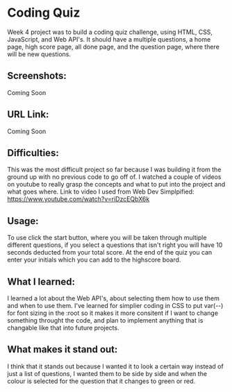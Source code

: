 # Coding Quiz
Week 4 project was to build a coding quiz challenge, using HTML, CSS, JavaScript, and Web API's. It should have a multiple questions, a home page, high score page, all done page, and the question page, where there will be new questions. 

## Screenshots:
Coming Soon

## URL Link:
Coming Soon

## Difficulties:
This was the most difficult project so far because I was building it from the ground up with no previous code to go off of. I watched a couple of videos on youtube to really grasp the concepts and what to put into the project and what goes where. 
Link to video I used from Web Dev Simplpified:
https://www.youtube.com/watch?v=riDzcEQbX6k


## Usage:
To use click the start button, where you will be taken through multiple different questions, if you select a questions that isn't right you will have 10 seconds deducted from your total score. At the end of the quiz you can enter your initials which you can add to the highscore board. 

## What I learned:
I learned a lot about the Web API's, about selecting them how to use them and when to use them. I've learned for simplier coding in CSS to put var(--) for font sizing in the :root so it makes it more consitent if I want to change something throught the code, and plan to implement anything that is changable like that into future projects.

## What makes it stand out:
I think that it stands out because I wanted it to look a certain way instead of just a list of questions, I wanted them to be side by side and when the colour is selected for the question that it changes to green or red. 